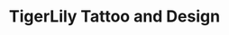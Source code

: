 ---
title: "TigerLily Tattoo and Design"
url: /portland/tigerlily-tattoo-and-design/
shop: Tattoo
---
